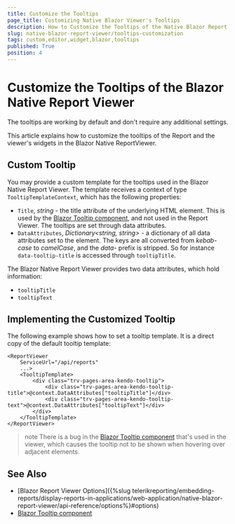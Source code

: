 ```yaml
---
title: Customize the Tooltips
page_title: Customizing Native Blazor Viewer's Tooltips
description: How to Customize the Tooltips of the Native Blazor Report Viewer
slug: native-blazor-report-viewer/tooltips-customization
tags: custom,editor,widget,blazor,tooltips
published: True
position: 4
---
```


# Customize the Tooltips of the Blazor Native Report Viewer

The tooltips are working by default and don't require any additional settings.

This article explains how to customize the tooltips of the Report and the viewer's widgets in the Blazor Native ReportViewer.

## Custom Tooltip

You may provide a custom template for the tooltips used in the Blazor Native Report Viewer. The template receives a context of type `TooltipTemplateContext`, which has the following properties:

* `Title`, _string_ - the title attribute of the underlying HTML element. This is used by the [Blazor Tooltip component](https://docs.telerik.com/blazor-ui/components/tooltip/overview), and not used in the Report Viewer. The tooltips are set through data attributes.
* `DataAttributes`, _Dictionary<string, string>_ - a dictionary of all data attributes set to the element. The keys are all converted from _kebab-case_ to _camelCase_, and the _data-_ prefix is stripped. So for instance `data-tooltip-title` is accessed through `tooltipTitle`.

The Blazor Native Report Viewer provides two data attributes, which hold information:

* `tooltipTitle`
* `tooltipText`

## Implementing the Customized Tooltip

The following example shows how to set a tooltip template. It is a direct copy of the default tooltip template:

````CSHTML
<ReportViewer
	ServiceUrl="/api/reports"
	...>
	<TooltipTemplate>
		<div class="trv-pages-area-kendo-tooltip">
			<div class="trv-pages-area-kendo-tooltip-title">@context.DataAttributes["tooltipTitle"]</div>
			<div class="trv-pages-area-kendo-tooltip-text">@context.DataAttributes["tooltipText"]</div>
		</div>
	</TooltipTemplate>
</ReportViewer>
```` 

>note There is a bug in the [Blazor Tooltip component](https://docs.telerik.com/blazor-ui/components/tooltip/overview) that's used in the viewer, which causes the tooltip not to be shown when hovering over adjacent elements.

## See Also

* [Blazor Report Viewer Options]({%slug telerikreporting/embedding-reports/display-reports-in-applications/web-application/native-blazor-report-viewer/api-reference/options%}#options)
* [Blazor Tooltip component](https://docs.telerik.com/blazor-ui/components/tooltip/overview)
